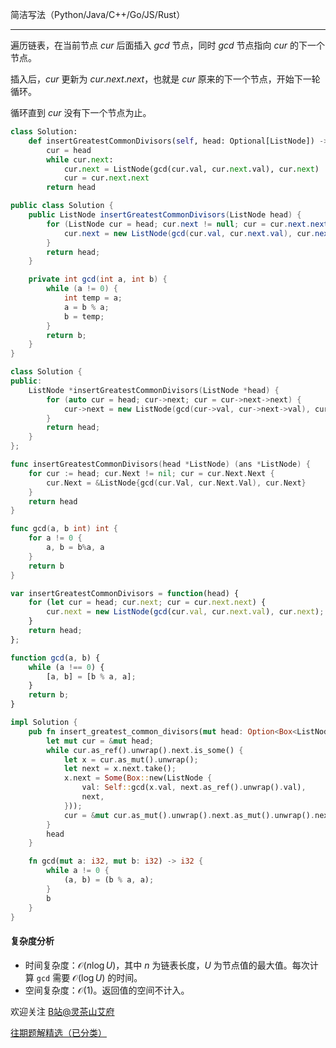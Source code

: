 简洁写法（Python/Java/C++/Go/JS/Rust）

---

遍历链表，在当前节点 $\textit{cur}$ 后面插入 $\textit{gcd}$ 节点，同时 $\textit{gcd}$ 节点指向 $\textit{cur}$ 的下一个节点。

插入后，$\textit{cur}$ 更新为 $\textit{cur}.\textit{next}.\textit{next}$，也就是 $\textit{cur}$ 原来的下一个节点，开始下一轮循环。

循环直到 $\textit{cur}$ 没有下一个节点为止。

```py [sol-Python3]
class Solution:
    def insertGreatestCommonDivisors(self, head: Optional[ListNode]) -> Optional[ListNode]:
        cur = head
        while cur.next:
            cur.next = ListNode(gcd(cur.val, cur.next.val), cur.next)
            cur = cur.next.next
        return head
```

```java [sol-Java]
public class Solution {
    public ListNode insertGreatestCommonDivisors(ListNode head) {
        for (ListNode cur = head; cur.next != null; cur = cur.next.next) {
            cur.next = new ListNode(gcd(cur.val, cur.next.val), cur.next);
        }
        return head;
    }

    private int gcd(int a, int b) {
        while (a != 0) {
            int temp = a;
            a = b % a;
            b = temp;
        }
        return b;
    }
}
```

```cpp [sol-C++]
class Solution {
public:
    ListNode *insertGreatestCommonDivisors(ListNode *head) {
        for (auto cur = head; cur->next; cur = cur->next->next) {
            cur->next = new ListNode(gcd(cur->val, cur->next->val), cur->next);
        }
        return head;
    }
};
```

```go [sol-Go]
func insertGreatestCommonDivisors(head *ListNode) (ans *ListNode) {
    for cur := head; cur.Next != nil; cur = cur.Next.Next {
        cur.Next = &ListNode{gcd(cur.Val, cur.Next.Val), cur.Next}
    }
    return head
}

func gcd(a, b int) int {
    for a != 0 {
        a, b = b%a, a
    }
    return b
}
```

```js [sol-JavaScript]
var insertGreatestCommonDivisors = function(head) {
    for (let cur = head; cur.next; cur = cur.next.next) {
        cur.next = new ListNode(gcd(cur.val, cur.next.val), cur.next);
    }
    return head;
};

function gcd(a, b) {
    while (a !== 0) {
        [a, b] = [b % a, a];
    }
    return b;
}
```

```rust [sol-Rust]
impl Solution {
    pub fn insert_greatest_common_divisors(mut head: Option<Box<ListNode>>) -> Option<Box<ListNode>> {
        let mut cur = &mut head;
        while cur.as_ref().unwrap().next.is_some() {
            let x = cur.as_mut().unwrap();
            let next = x.next.take();
            x.next = Some(Box::new(ListNode {
                val: Self::gcd(x.val, next.as_ref().unwrap().val),
                next,
            }));
            cur = &mut cur.as_mut().unwrap().next.as_mut().unwrap().next;
        }
        head
    }

    fn gcd(mut a: i32, mut b: i32) -> i32 {
        while a != 0 {
            (a, b) = (b % a, a);
        }
        b
    }
}
```

#### 复杂度分析

- 时间复杂度：$\mathcal{O}(n\log U)$，其中 $n$ 为链表长度，$U$ 为节点值的最大值。每次计算 `gcd` 需要 $\mathcal{O}(\log U)$ 的时间。
- 空间复杂度：$\mathcal{O}(1)$。返回值的空间不计入。

欢迎关注 [B站@灵茶山艾府](https://space.bilibili.com/206214)

[往期题解精选（已分类）](https://github.com/EndlessCheng/codeforces-go/blob/master/leetcode/SOLUTIONS.md)
